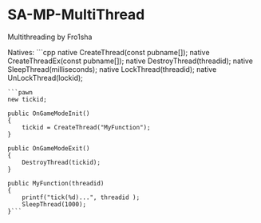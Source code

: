 # SA-MP-MultiThread
Multithreading by Fro1sha

Natives: ```cpp
native CreateThread(const pubname[]);
native CreateThreadEx(const pubname[]);
native DestroyThread(threadid);
native SleepThread(milliseconds);
native LockThread(threadid);
native UnLockThread(lockid);
```
```pawn
new tickid;

public OnGameModeInit()
{
	tickid = CreateThread("MyFunction");
}

public OnGameModeExit()
{
	DestroyThread(tickid);
}

public MyFunction(threadid)
{
	printf("tick(%d)...", threadid );
	SleepThread(1000);
}```

